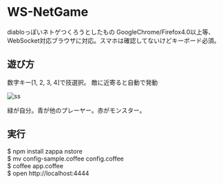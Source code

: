 WS-NetGame
===============

diabloっぽいネトゲつくろうとしたもの
GoogleChrome/Firefox4.0以上等、WebSocket対応ブラウザに対応。スマホは確認してないけどキーボード必須。


遊び方
---------
数字キー[1, 2, 3, 4]で技選択。
敵に近寄ると自動で発動

![ss](https://github.com/mizchi/ws-netgame/raw/master/ss.jpg "ss")

緑が自分。青が他のプレーヤー。赤がモンスター。

実行
---------

$ npm install zappa nstore  
$ mv config-sample.coffee config.coffee  
$ coffee app.coffee  
$ open http://localhost:4444  


